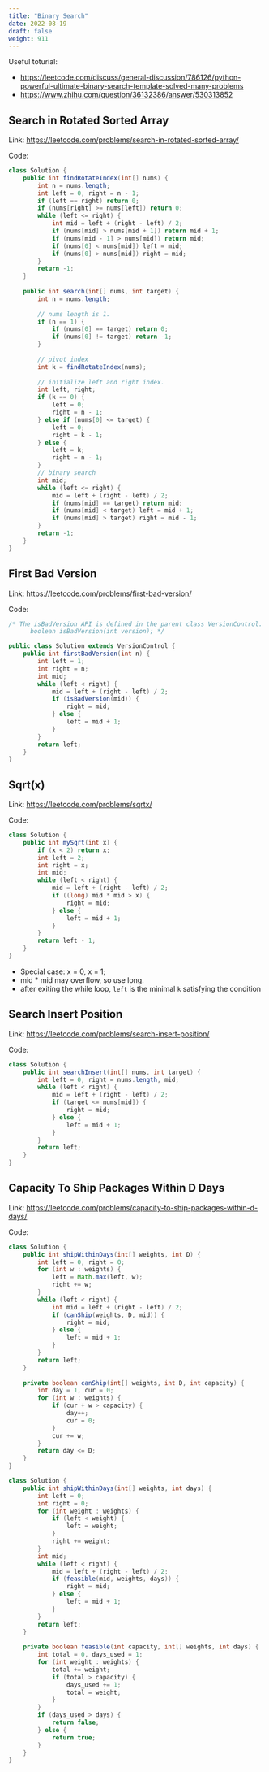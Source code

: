 ```yaml
---
title: "Binary Search"
date: 2022-08-19
draft: false
weight: 911
---
```


Useful toturial:

* https://leetcode.com/discuss/general-discussion/786126/python-powerful-ultimate-binary-search-template-solved-many-problems
* https://www.zhihu.com/question/36132386/answer/530313852

## Search in Rotated Sorted Array

Link: https://leetcode.com/problems/search-in-rotated-sorted-array/

Code:

```java
class Solution {
    public int findRotateIndex(int[] nums) {
        int n = nums.length;
        int left = 0, right = n - 1;
        if (left == right) return 0;
        if (nums[right] >= nums[left]) return 0;
        while (left <= right) {
            int mid = left + (right - left) / 2;
            if (nums[mid] > nums[mid + 1]) return mid + 1;
            if (nums[mid - 1] > nums[mid]) return mid;
            if (nums[0] < nums[mid]) left = mid;
            if (nums[0] > nums[mid]) right = mid;
        }
        return -1;
    }
    
    public int search(int[] nums, int target) {
        int n = nums.length;
        
        // nums length is 1.
        if (n == 1) {
            if (nums[0] == target) return 0;
            if (nums[0] != target) return -1;
        }
        
        // pivot index
        int k = findRotateIndex(nums);
        
        // initialize left and right index.
        int left, right;
        if (k == 0) {
            left = 0;
            right = n - 1;
        } else if (nums[0] <= target) {
            left = 0;
            right = k - 1;
        } else {
            left = k;
            right = n - 1;
        }
        // binary search
        int mid;
        while (left <= right) {
            mid = left + (right - left) / 2; 
            if (nums[mid] == target) return mid;
            if (nums[mid] < target) left = mid + 1;
            if (nums[mid] > target) right = mid - 1;
        }
        return -1;
    }
}
```

## First Bad Version

Link: https://leetcode.com/problems/first-bad-version/

Code:

```java
/* The isBadVersion API is defined in the parent class VersionControl.
      boolean isBadVersion(int version); */

public class Solution extends VersionControl {
    public int firstBadVersion(int n) {
        int left = 1;
        int right = n;
        int mid;
        while (left < right) {
            mid = left + (right - left) / 2;
            if (isBadVersion(mid)) {
                right = mid;
            } else {
                left = mid + 1;
            }
        }
        return left;
    }
}
```

## Sqrt(x)

Link: https://leetcode.com/problems/sqrtx/

Code:

```java
class Solution {
    public int mySqrt(int x) {
        if (x < 2) return x;
        int left = 2;
        int right = x;
        int mid;
        while (left < right) {
            mid = left + (right - left) / 2;
            if ((long) mid * mid > x) {
                right = mid;
            } else {
                left = mid + 1;
            }
        }
        return left - 1;
    }
}
```

- Special case: x = 0, x = 1;
- mid * mid may overflow, so use long.
- after exiting the while loop, `left` is the minimal `k`​ satisfying the condition

## Search Insert Position

Link: https://leetcode.com/problems/search-insert-position/

Code:

```java
class Solution {
    public int searchInsert(int[] nums, int target) {
        int left = 0, right = nums.length, mid;
        while (left < right) {
            mid = left + (right - left) / 2;
            if (target <= nums[mid]) {
                right = mid;
            } else {
                left = mid + 1;
            }
        }
        return left;
    }
}
```

## Capacity To Ship Packages Within D Days

Link: https://leetcode.com/problems/capacity-to-ship-packages-within-d-days/

Code:

```java
class Solution {
    public int shipWithinDays(int[] weights, int D) {
        int left = 0, right = 0;
        for (int w : weights) {
            left = Math.max(left, w);
            right += w;
        }
        while (left < right) {
            int mid = left + (right - left) / 2;
            if (canShip(weights, D, mid)) {
                right = mid;
            } else {
                left = mid + 1;
            }
        }
        return left;
    }
    
    private boolean canShip(int[] weights, int D, int capacity) {
        int day = 1, cur = 0;
        for (int w : weights) {
            if (cur + w > capacity) {
                day++;
                cur = 0;
            }
            cur += w;
        }
        return day <= D;
    }
}
```

```java
class Solution {
    public int shipWithinDays(int[] weights, int days) {
        int left = 0;
        int right = 0;
        for (int weight : weights) {
            if (left < weight) {
                left = weight;
            }
            right += weight;
        }
        int mid;
        while (left < right) {
            mid = left + (right - left) / 2;
            if (feasible(mid, weights, days)) {
                right = mid;
            } else {
                left = mid + 1;
            }
        }
        return left;
    }
    
    private boolean feasible(int capacity, int[] weights, int days) {
        int total = 0, days_used = 1;
        for (int weight : weights) {
            total += weight;
            if (total > capacity) {
                days_used += 1;
                total = weight;
            }
        }
        if (days_used > days) {
            return false;
        } else {
            return true;
        }
    }
}
```
